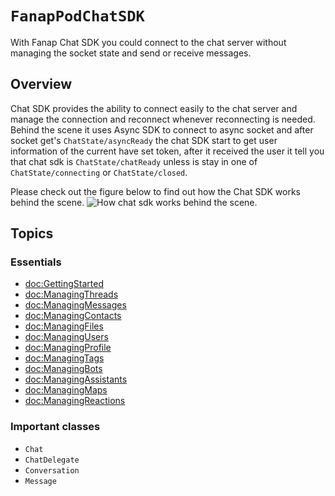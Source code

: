 # ``FanapPodChatSDK``
With Fanap Chat SDK you could connect to the chat server without managing the socket state and send or receive messages.

## Overview
Chat SDK provides the ability to connect easily to the chat server and manage the connection and reconnect whenever reconnecting is needed. 
Behind the scene it uses Async SDK to connect to async socket and after socket get's ``ChatState/asyncReady`` the chat SDK start to get user information of the current have set token, after it received the user it tell you that chat sdk is ``ChatState/chatReady`` unless is stay in one of ``ChatState/connecting`` or ``ChatState/closed``.  

Please check out the figure below to find out how the Chat SDK works behind the scene.
![How chat sdk works behind the scene.](chat-flow.png)

## Topics

### Essentials

- <doc:GettingStarted>
- <doc:ManagingThreads>
- <doc:ManagingMessages>
- <doc:ManagingContacts>
- <doc:ManagingFiles>
- <doc:ManagingUsers>
- <doc:ManagingProfile>
- <doc:ManagingTags>
- <doc:ManagingBots>
- <doc:ManagingAssistants>
- <doc:ManagingMaps>
- <doc:ManagingReactions>

### Important classes
- ``Chat``
- ``ChatDelegate``
- ``Conversation``
- ``Message``
